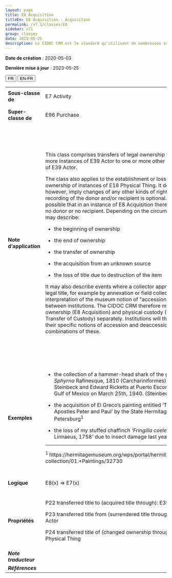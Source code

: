 ```yaml
---
layout: page
title: E8 Acquisition
titleEn: E8 Acquisition - Acquisition
permalink: /v7.1/classes/E8
sidebar: v71
group: classes
date: 2023-05-25
description: Le CIDOC CRM est le standard qu’utilisent de nombreuses organisations pour l’échange et l’intégration de jeux de données et de spécifications patrimoniales. Il est développé et maintenu à jour exclusivement en anglais par le CRM SIG, un sous-groupe du Conseil international des musées (ICOM). Ceci est une traduction officielle en français développée par la Traduction en français du CIDOC CRM, une initiative qui offre une version française à jour et accessible ouvertement et gratuitement du standard CIDOC CRM et en démocratise l'usage dans la communauté patrimoniale francophone. ------------ The CIDOC CRM is the standard used by many heritage organizations for the exchange and integration of museum collection datasets and specifications. It is developed and maintained exclusively in English by the CRM SIG, a subgroup of the International Council of Museums (ICOM). This is an official translation developed by the Traduction en français du CIDOC CRM, an initiative offering an open, up-to-date, and free French version of the CIDOC CRM standard, and democratizing its use in the francophone heritage community.
---
```


**Date de création** : 2020-05-03

**Dernière mise à jour** : 2023-05-25

<div class="lang-buttons">
 <button id="fr" class="activate">FR</button>
 <button id="en-fr">EN-FR</button>
</div>

<table>
<tbody>
<tr>
<td><strong>Sous-classe de</strong></td>
<td class="en">
<p>E7 Activity</p>
</td>
<td>
<p><code class="language-plaintext highlighter-rouge">E7_Activité</code></p>
</td>
</tr>
<tr>
<td><strong>Super-classe de</strong></td>
<td class="en">
<p>E96 Purchase</p>
</td>
<td>
<p><code class="language-plaintext highlighter-rouge">E96_Achat</code></p>
</td>
</tr>
<tr>
<td><strong>Note d’application</strong></td>
<td class="en">
<p>This class comprises transfers of legal ownership from one or more instances of E39 Actor to one or more other instances of E39 Actor.</p>
<p>The class also applies to the establishment or loss of ownership of instances of E18 Physical Thing. It does not, however, imply changes of any other kinds of right. The recording of the donor and/or recipient is optional. It is possible that in an instance of E8 Acquisition there is either no donor or no recipient. Depending on the circumstances, it may describe:</p>
<ul>
<li><p>the beginning of ownership</p>
</li>
<li><p>the end of ownership</p>
</li>
<li><p>the transfer of ownership</p>
</li>
<li><p>the acquisition from an unknown source</p>
</li>
<li><p>the loss of title due to destruction of the item</p>
</li>
</ul>
<p>It may also describe events where a collector appropriates legal title, for example by annexation or field collection. The interpretation of the museum notion of "accession" differs between institutions. The CIDOC CRM therefore models legal ownership (E8 Acquisition) and physical custody (E10 Transfer of Custody) separately. Institutions will then model their specific notions of accession and deaccession as combinations of these.</p>
</td>
<td>
<p>Cette classe comprend les transferts de propriété légale d'une ou de plusieurs instances de <code class="language-plaintext highlighter-rouge">E39_Actant</code> à une ou plusieurs instances de <code class="language-plaintext highlighter-rouge">E39_Actant</code>. </p>
<p>Cette classe s'applique aussi à l'établissement ou à la perte de propriété d'instances de <code class="language-plaintext highlighter-rouge">E18_Chose_matérielle</code>. Cependant, elle n'implique pas de changements quant à d'autres types de droits. </p>
<p>Le recensement du donneur et/ou du receveur de la propriété est optionnel et il est possible qu'une instance de <code class="language-plaintext highlighter-rouge">E8_Acquisition</code> n'ait pas de donneur ou pas de receveur. En fonction des circonstances, elle peut décrire : </p>
<ul>
<li><p>Le début de la propriété; </p>
</li>
<li><p>La fin de la propriété; </p>
</li>
<li><p>Le transfert de la propriété; </p>
</li>
<li><p>L'acquisition auprès d'une source inconnue; </p>
</li>
<li><p>La perte du droit de propriété du fait de la destruction de ce qui en faisait l'objet. </p>
</li>
</ul>
<p>Elle peut aussi décrire des évènements lors desquels une personne collectionnant s'approprie un droit de propriété légal du fait, par exemple, de l'annexion d'un ensemble contenant un élément ou de sa collecte sur un terrain. </p>
<p>L'interprétation de la notion muséale d'accession diffère d'une institution à l'autre, ce qui explique pourquoi le CIDOC CRM modélise différemment la propriété légale (<code class="language-plaintext highlighter-rouge">E8_Acquisition</code>) et la garde physique d'un élément (<code class="language-plaintext highlighter-rouge">E10_Transfert_de_la_garde</code>). Ainsi, les institutions peuvent modéliser leurs notions spécifiques d'accession et d'aliénation grâce à une combinaison de ces concepts. </p>
</td>
</tr>
<tr>
<td><strong>Exemples</strong></td>
<td class="en">
<ul>
<li><p>the collection of a hammer-head shark of the genus <em>Sphyrna</em> Rafinesque, 1810 (Carchariniformes) by John Steinbeck and Edward Ricketts at Puerto Escondido in the Gulf of Mexico on March 25th, 1940. (Steinbeck, 2000)</p>
</li>
<li><p>the acquisition of El Greco’s painting entitled ‘The Apostles Peter and Paul’ by the State Hermitage in Saint Petersburg<sup>1</sup></p>
</li>
<li><p>the loss of my stuffed chaffinch <em>‘Fringilla coelebs </em>Linnaeus, 1758<em>’</em> due to insect damage last year (fictitious)</p>
</li>
</ul>
<hr><p><sup>1 </sup>https://hermitagemuseum.org/wps/portal/hermitage/digital-collection/01.+Paintings/32730</p>
</td>
<td>
<ul>
<li><p>La collecte d'un requin-marteau du genre Sphyrna Rafinesque, 1810 (ordre des Carcharhiniformes) par John Steinbeck et Edward Ricketts à Puerto Escondido dans le golfe du Mexique le 25 mars 1940 (Steinbeck, 2000)</p>
</li>
<li><p>L'acquisition de l'œuvre peinte du Greco intitulée <em>Saint Pierre et Saint Paul</em> par le musée d'État de l'Ermitage à Saint-Pétersbourg<sup>1</sup></p>
</li>
<li><p>La perte de mon pinson empaillé, de l'espèce Fringilla coelebs<em> </em>Linnaeus, 1758, en raison de dommages infligés par des insectes l'année dernière (fictif)</p>
</li>
</ul>
<hr><p><sup>1 </sup>https://hermitagemuseum.org/wps/portal/hermitage/digital-collection/01.+Paintings/32730</p>
</td>
</tr>
<tr>
<td><strong>Logique</strong></td>
<td class="en">
<p>E8(x) ⇒ E7(x)</p>
</td>
<td>
<p>E8(x) ⇒ E7(x)</p>
</td>
</tr>
<tr>
<td><strong>Propriétés</strong></td>
<td class="en">
<p>P22 transferred title to (acquired title through): E39 Actor </p>
<p>P23 transferred title from (surrendered title through): E39 Actor</p>
<p>P24 transferred title of (changed ownership through): E18 Physical Thing</p>
</td>
<td>
<p><code class="language-plaintext highlighter-rouge">P22_a_transféré_le_titre_de_propriété_à (a_acquis_le_titre_de_propriété_par)</code> : <code class="language-plaintext highlighter-rouge">E39_Actant</code></p>
<p><code class="language-plaintext highlighter-rouge">P23_a_transféré_le_titre_de_propriété_de (a_cédé_le_titre_de_propriété_à)</code> : <code class="language-plaintext highlighter-rouge">E39_Actant</code></p>
<p><code class="language-plaintext highlighter-rouge">P24_a_transféré_le_titre_de_propriété_de (a_changé_de_propriétaire_par)</code> : <code class="language-plaintext highlighter-rouge">E18_Chose_matérielle</code>           </p>
</td>
</tr>
<tr>
<td><strong><em>Note traducteur</em></strong></td>
<td colspan="2">
</td>
</tr>
<tr>
<td><strong><em>Références</em></strong></td>
<td colspan="2">
</td>
</tr>
</tbody>
</table>
